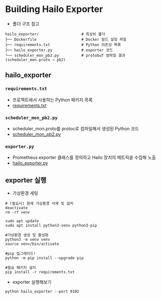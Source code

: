 # Building Hailo Exporter
- 폴더 구조 참고
```
hailo_exporter/                   # 최상위 폴더
├── Dockerfile                    # Docker 빌드 설정 파일
├── requirements.txt              # Python 의존성 목록
├── hailo_exporter.py             # exporter 코드
└── scheduler_mon_pb2.py          # protobuf 컴파일 결과 (scheduler_mon.proto → pb2)
```

## hailo_exporter

### `requirements.txt`
  - 프로젝트에서 사용하는 Python 패키지 목록
  - [requirements.txt](https://github.com/jiiihwan/hailo_exporter/blob/main/hailo_exporter/requirements.txt)

### `scheduler_mon_pb2.py`
  - scheduler_mon.proto를 protoc로 컴파일해서 생성된 Python 코드
  - [scheduler_mon_pb2.py](https://github.com/jiiihwan/hailo_exporter/blob/main/hailo_exporter/scheduler_mon_pb2.py)

### `exporter.py`
  - Prometheus exporter 클래스를 정의하고 Hailo 장치의 메트릭을 수집해 노출
  - [hailo_exporter.py](https://github.com/jiiihwan/hailo_exporter/blob/main/hailo_exporter/hailo_exporter.py)


## exporter 실행
- 가상환경 세팅
```
# (필요시) 원래 가상환경 삭제 및 설치
deactivate
rm -rf venv

sudo apt update
sudo apt install python3-venv python3-pip

#가상환경 생성 및 활성화
python3 -m venv venv
source venv/bin/activate

#pip 업그레이드!
python -m pip install --upgrade pip

#필요 패키지 설치
pip install -r requirements.txt
```

- exporter 실행해보기    
```
python hailo_exporter --port 9102
```
